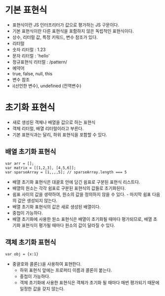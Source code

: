 # 기본 표현식
 - 표현식이란 JS 인터프리터가 값으로 평가하는 JS 구문이다.
 - 기본 표현식이란 다른 표현식을 포함하지 않은 독립적인 표현식이다.
 - 상수, 리터럴 값, 특정 키워드, 변수 참조가 있다.
 - 리터럴
  - 숫자 리터럴 : 1.23
  - 문자 리터럴 : 'hello'
  - 정규표현식 리터럴 : /pattern/
 - 예약어
  - true, false, null, this
 - 변수 참조
  - i(선언한 변수), undefined (전역변수)

# 초기화 표현식
 - 새로 생성된 객체나 배열을 값으로 하는 표현식
 - 객체 리터럴, 배열 리터럴이라고 부른다.
  - 기본 표현식과는 달리, 하위 표현식을 포함할 수 있다.
 
 ## 배열 초기화 표현식
 ```
 var arr = [];
 var matrix = [[1,2,3], [4,5,6]];
 var sparseArray = [1,,,,5]; // sparseArray.length === 5
 ```
  - 배열 초기화 표현식은 대괄호 안에 담긴 쉼표로 구분된 표현식 리스트다.
   - 배열의 원소는 각각 쉼표로 구분된 표현식의 값들로 초기화된다.
   - 쉼표 사이의 값을 생략하여, 원소의 값을 정의하지 않을 수 있다.
    - 마지막 쉼표 다음의 값은 생성되지 않는다.
  - 배열 초기화 표현식의 값은 새로 생성된 배열이다.
  - 중첩이 가능하다.
  - 배열 초기화에 사용한 원소 표현식은 배열이 초기화될 때마다 평가되므로, 배열 초기화 표현식이 평가될 때마다 원소의 값이 달라질 수 있다.

## 객체 초기화 표현식
```
var obj = {x:1}
```
 - 중괄호와 콜론(:)을 사용하여 표현한다.
   - 하위 표현식 앞에는 프로퍼티 이름과 콜론이 붙는다.
   - 중첩이 가능하다.
   - 객체 초기화에 사용한 표현식은 객체가 초기화 될 때마다 매번 평가되기 때문에 일정한 값을 갖지 않는다.
